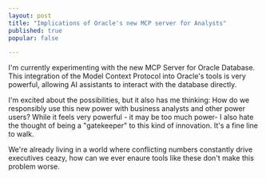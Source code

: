 ```yaml
---
layout: post
title: "Implications of Oracle's new MCP server for Analysts"
published: true
popular: false

---
```


I'm currently experimenting with the new MCP Server for Oracle Database. This integration of the Model Context Protocol into Oracle's tools is very powerful, allowing AI assistants to interact with the database directly.

I'm excited about the possibilities, but it also has me thinking: How do we responsibly use this new power with business analysts and other power users? While it feels very powerful - it may be too much power- I also hate the thought of being a "gatekeeper" to this kind of innovation. It's a fine line to walk.

We're already living in a world where conflicting numbers constantly drive executives ceazy, how can we ever enaure tools like these don't make this problem worse.